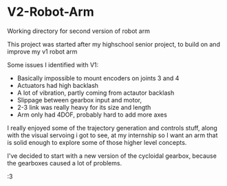 # V2-Robot-Arm
Working directory for second version of robot arm

This project was started after my highschool senior project, to build on and improve my v1 robot arm

Some issues I identified with V1:
* Basically impossible to mount encoders on joints 3 and 4
* Actuators had high backlash
* A lot of vibration, partly coming from actautor backlash
* Slippage between gearbox input and motor,
* 2-3 link was really heavy for its size and length
* Arm only had 4DOF, probably hard to add more axes

I really enjoyed some of the trajectory generation and controls stuff, along with the visual servoing i got to see, at my internship so I want an arm that is solid enough to explore some of those higher level concepts.

I've decided to start with a new version of the cycloidal gearbox, because the gearboxes caused a lot of problems.

:3
